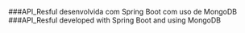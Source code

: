 ###API_Resful desenvolvida com Spring Boot com uso de MongoDB
###API_Resful developed with Spring Boot and using MongoDB
